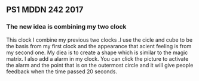 ## PS1 MDDN 242 2017

### The new idea is combining my two clock

This clock I combine my previous two clocks .I use the cicle and cube to be the basis from my first clock and the appearance that acient feeling is from my second one. My diea is to create a shape which is similar to the magic matrix. I also add a alarm in my clock. You can click the picture to activate the alarm and the point that is on the outermost circle and it will give people feedback when the time passed 20 seconds. 